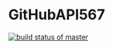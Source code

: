 # GitHubAPI567
[![build status of master](https://travis-ci.org/JoeyIsZY/GitHubAPI567.svg?branch=master)](https://travis-ci.org/JoeyIsZY/GitHubAPI567)
